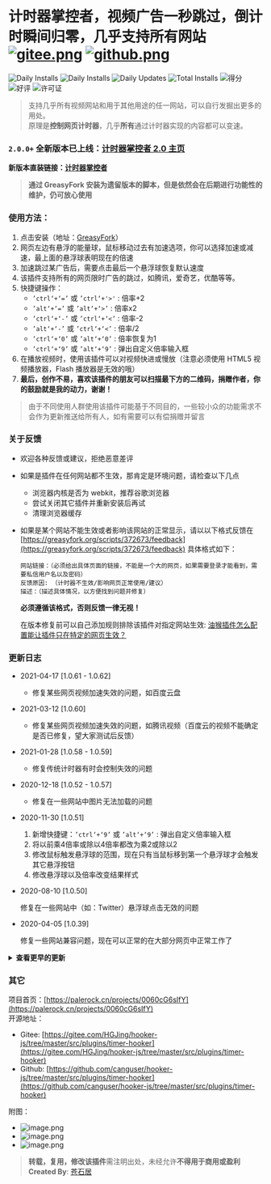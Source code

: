 # 计时器掌控者，视频广告一秒跳过，倒计时瞬间归零，几乎支持所有网站 [![gitee.png](https://palerock.cn/api-provider/files/view?identity=L2FydGljbGUvaW1hZ2UvMjAyMDA2MjkxNTQyMTMwNzVXcWZyU2dTbC5wbmc=&w=20)](https://gitee.com/HGJing/hooker-js/tree/master/src/plugins/timer-hooker "Gitee")  [![github.png](https://palerock.cn/api-provider/files/view?identity=L2FydGljbGUvaW1hZ2UvMjAyMDA2MjkxNjU3NDkzMDkybWNLRXhHMi5wbmc=&w=20)](https://github.com/canguser/hooker-js/tree/master/src/plugins/timer-hooker "Github")

![Daily Installs](https://palerock.cn/node-service/images/greasyfork/views-info/372673)
![Daily Installs](https://palerock.cn/node-service/images/greasyfork/stats/daily-installs/372673)
![Daily Updates](https://palerock.cn/node-service/images/greasyfork/stats/daily-updates/372673)
![Total Installs](https://palerock.cn/node-service/images/greasyfork/stats/total-installs/372673)
![得分](https://palerock.cn/node-service/images/greasyfork/info/fan_score/372673?name=得分&rcolor=orange)
![好评](https://palerock.cn/node-service/images/greasyfork/info/good_ratings/372673?name=好评&rcolor=darkcyan)
![许可证](https://palerock.cn/node-service/images/greasyfork/info/license/372673?name=许可证&rcolor=blueviolet)

> 支持几乎所有视频网站和用于其他用途的任一网站，可以自行发掘出更多的用处。   
原理是**控制网页计时器**，几乎**所有**通过计时器实现的内容都可以变速。

### `2.0.0+` 全新版本已上线：[计时器掌控者 2.0 主页](https://timer.palerock.cn)

**新版本直装链接：[计时器掌控者](https://unpkg.com/@hook-js/timer/build/hook.timer.mini.user.js)**

> **通过 GreasyFork 安装为遗留版本的脚本，但是依然会在后期进行功能性的维护，仍可放心使用**

### 使用方法：
1. 点击安装（地址：[GreasyFork](https://greasyfork.org/scripts/372673)）
2. 网页左边有悬浮的能量球，鼠标移动过去有加速选项，你可以选择加速或减速，最上面的悬浮球表明现在的倍速
3. 加速跳过某广告后，需要点击最后一个悬浮球恢复默认速度
4. 该插件支持所有的网页限时广告的跳过，如腾讯，爱奇艺，优酷等等。
5. 快捷键操作：
    - `’ctrl‘+‘=’` 或 `’ctrl‘+'>'` : 倍率+2
    - `’alt‘+‘=’` 或 `’alt‘+‘>’` : 倍率x2
    - `’ctrl‘+‘-’` 或 `’ctrl‘+‘<’` : 倍率-2
    - `’alt‘+‘-’` 或 `’ctrl‘+‘<’` : 倍率/2
    - `’ctrl‘+‘0’` 或 `’alt‘+‘0’` : 倍率恢复为1
    - `’ctrl‘+‘9’` 或 `’alt‘+‘9’` : 弹出自定义倍率输入框
6. 在播放视频时，使用该插件可以对视频快进或慢放（注意必须使用 HTML5 视频播放器，Flash 播放器是无效的哦）
7. **最后，创作不易，喜欢该插件的朋友可以扫描最下方的二维码，捐赠作者，你的鼓励就是我的动力，谢谢！**  

> 由于不同使用人群使用该插件可能基于不同目的，一些较小众的功能需求不会作为更新推送给所有人，如有需要可以有偿捐赠并留言

### 关于反馈
- 欢迎各种反馈或建议，拒绝恶意差评
- 如果是插件在任何网站都不生效，那肯定是环境问题，请检查以下几点
    - 浏览器内核是否为 webkit，推荐谷歌浏览器
    - 尝试关闭其它插件并重新安装后再试
    - 清理浏览器缓存
- 如果是某个网站不能生效或者影响该网站的正常显示，请以以下格式反馈在 [https://greasyfork.org/scripts/372673/feedback](https://greasyfork.org/scripts/372673/feedback)
    具体格式如下：

    ```
    网站链接：（必须给出具体页面的链接，不能是一个大的网页，如果需要登录才能看到，需要私信用户名以及密码）
    反馈原因: （计时器不生效/影响网页正常使用/建议）
    描述：（描述具体情况，以方便找到问题并修复）
    ```

    **必须遵循该格式，否则反馈一律无视！**

    在版本修复前可以自己添加规则排除该插件对指定网站生效: [油猴插件怎么配置能让插件只在特定的网页生效？](https://palerock.cn/articles/001w1s6gHGV)

### 更新日志

- 2021-04-17 [1.0.61 - 1.0.62]
    - 修复某些网页视频加速失效的问题，如百度云盘

- 2021-03-12 [1.0.60]
    - 修复某些网页视频加速失效的问题，如腾讯视频（百度云的视频不能确定是否已修复，望大家测试后反馈）

- 2021-01-28 [1.0.58 - 1.0.59]
    - 修复传统计时器有时会控制失效的问题

- 2020-12-18 [1.0.52 - 1.0.57]
    - 修复在一些网站中图片无法加载的问题

- 2020-11-30 [1.0.51]
    1. 新增快捷键：`’ctrl‘+‘9’` 或 `’alt‘+‘9’` : 弹出自定义倍率输入框
    2. 将以前乘4倍率或除以4倍率都改为乘2或除以2
    3. 修改鼠标触发悬浮球的范围，现在只有当鼠标移到第一个悬浮球才会触发其它悬浮按钮
    4. 修改悬浮球以及倍率改变结果样式

- 2020-08-10 [1.0.50]
    
    修复在一些网站中（如：Twitter）悬浮球点击无效的问题

- 2020-04-05 [1.0.39]
    
    修复一些网站兼容问题，现在可以正常的在大部分网页中正常工作了

<details><summary><b>查看更早的更新</b></summary>
<p>
<br>
- 2020-03-27 [1.0.37]

    修复影响iCloud等网站的页面正常加载的问题

    优化算法以避免多次出现影响相应网站加载的问题
<br>
- 2020-03-19 [1.0.31]

    现在只会出现一个悬浮球了，在网页的最左边，这个悬浮球可以控制所有的视频或计时器

    现在悬浮球会更快的出现在页面中

    界面小幅度修改
<br>
- 2020-03-16 [1.0.20]

    修复一个问题，该问题导致但不限于 B 站中的视频再变速后无法暂停
<br>
- 2020-03-03 [1.0.10]

    修复在某些网站中无法加速的issue, 如在百度网盘中播放视频
<br>
- 2020-02-27 [1.0.09]

    修复在部分网页中其网页内容无法点击的问题
<br>
- 2019-12-02 [1.0.01]

    代码小部分重构，提升版本号

    修复一些小问题
<br>
- 2019-09-05 [0.3.0003]

    修复在一些网站加载异常的问题。
<br>
- 2019-08-27 [0.3.0001]

    （实验性特性）支持优酷广告跳过

    （实验性特性）现在加速也对HTML5视频生效，这意味着你可以对视频快进或慢放啦。
<br>
- 2019-01-10 [0.2.0111]

    快捷键微调，原来的快捷键不变，现在也可以使用按键 '<' 和 '>' 代替 '-' 和 '=' 的功能，以防止快捷键冲突。具体看上面第五点快捷键操作。
<br>
- 2018-12-26 [0.2.0105]

    大版本issue修复，修复大部分网页打开出错的问题。

    测试特性：现在对网页加速也会加速网页的时间流逝（即浏览器获取到的本地时间也会随时间加速而获取到加速后的时间）。

    例如：加速前获取当前时间是10.00am, 60倍加速持续1分钟，此时获取当前时间就不该是10.01am而是11.00am
<br>
- 2018-11-19 [0.2.0049]

    测试性修复一些网页无法正常工作的issue
<br>
- 2018-10-30 [0.2.0048]

    更正天猫页面显示不正常的issue
<br>
- 2018-10-21 [0.2.0047]

    修复会影响JD登录的bug
<br>
- 2018-10-08 [0.2.0045]

    修复在爱奇艺中无法工作的情况
<br>
- 2018-09-29 [0.2.0022]

    修正快捷键操作：’ctrl‘+‘=’ : 倍率+2, ’alt‘+‘=’ : 倍率x4, ’ctrl‘+‘-’ : 倍率-2, ’alt‘+‘-’ : 倍率/4, ’ctrl‘+‘0’ 或 ’alt‘+‘0’ : 倍率恢复为1
<br>
- 2018-09-29 [0.2.0020]

    支持快捷键操作：’ctrl‘+‘=’ : 倍率+2, ’shift‘+‘=’ : 倍率x4, ’ctrl‘+‘-’ : 倍率-2, ’shift‘+‘-’ : 倍率/4, ’ctrl‘+‘0’ : 倍率恢复为1

    全屏显示倍率信息
<br>
</p>
</details>
    
### 其它

项目首页：[https://palerock.cn/projects/0060cG6sIfY](https://palerock.cn/projects/0060cG6sIfY)  
开源地址：
- Gitee: [https://gitee.com/HGJing/hooker-js/tree/master/src/plugins/timer-hooker](https://gitee.com/HGJing/hooker-js/tree/master/src/plugins/timer-hooker)  
- Github: [https://github.com/canguser/hooker-js/tree/master/src/plugins/timer-hooker](https://github.com/canguser/hooker-js/tree/master/src/plugins/timer-hooker)  

附图：  
- ![image.png](https://palerock.cn/api-provider/files/view?identity=L2FydGljbGUvaW1hZ2UvMjAyMDEwMjExMzQzNTAxMzE0VndKbTlEcS5wbmc=&w=300)
- ![image.png](https://palerock.cn/api-provider/files/view?identity=L2FydGljbGUvaW1hZ2UvMjAyMDEwMjExMzQ4MjAxNDROVGcySlgzbC5wbmc=&w=300)
- ![image.png](https://palerock.cn/api-provider/files/view?identity=L2FydGljbGUvaW1hZ2UvMjAyMDEwMjExMzQ4MzI0NDV6dDFDOWdlUS5wbmc=&w=300)



> **转载，复用，修改该插件**需注明出处，未经允许**不得用于商用或盈利**  
**Created By**: [苍石居](https://palerock.cn)
